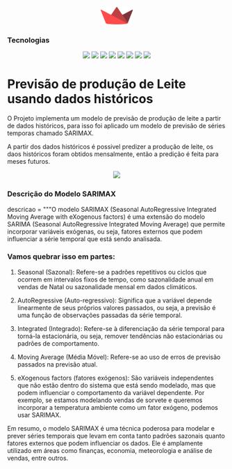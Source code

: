 <p align="center">
  <img height="40px" src="../utils/streamlit_logo.png">
</p>



<h3  id="techs">Tecnologias</h3>

<p align=center> <img src="https://img.shields.io/badge/python-3670A0?style=for-the-badge&logo=python&logoColor=ffdd54"> <img src="https://img.shields.io/badge/pandas-%23150458.svg?style=for-the-badge&logo=pandas&logoColor=white""> <img src="https://img.shields.io/badge/numpy-%23013243.svg?style=for-the-badge&logo=numpy&logoColor=white"> <img src="https://img.shields.io/badge/Matplotlib-%23ffffff.svg?style=for-the-badge&logo=Matplotlib&logoColor=black"> <img src="https://img.shields.io/badge/jupyter-%23FA0F00.svg?style=for-the-badge&logo=jupyter&logoColor=white"> <img src="https://img.shields.io/badge/TensorFlow-%23FF6F00.svg?style=for-the-badge&logo=TensorFlow&logoColor=white"> <img src="https://img.shields.io/badge/PyTorch-%23EE4C2C.svg?style=for-the-badge&logo=PyTorch&logoColor=white"> <img src="https://img.shields.io/badge/scikit--learn-%23F7931E.svg?style=for-the-badge&logo=scikit-learn&logoColor=white">
  </ul>
  <br>
</p>


# Previsão de produção de Leite usando dados históricos

O Projeto implementa um modelo de previsão de produção de leite a partir
de dados históricos, para isso foi aplicado um modelo de previsão
de séries temporas chamado SARIMAX.

A partir dos dados históricos é possivel predizer a produção de leite,
os daos históricos foram obtidos mensalmente, então a predição é feita
para meses futuros.

<p align="center">
  <img widht="40%" src="./utils/banner.png">
</p>


### **Descrição do Modelo SARIMAX**

descricao = """O modelo SARIMAX (Seasonal AutoRegressive Integrated Moving
Average with eXogenous factors) é uma extensão do modelo SARIMA
(Seasonal AutoRegressive Integrated Moving Average) que permite
incorporar variáveis exógenas, ou seja, fatores externos que podem
influenciar a série temporal que está sendo analisada.

### Vamos quebrar isso em partes:

1. Seasonal (Sazonal): Refere-se a padrões repetitivos ou ciclos que
ocorrem em intervalos fixos de tempo, como sazonalidade anual em vendas
de Natal ou sazonalidade mensal em dados climáticos.

2. AutoRegressive (Auto-regressivo): Significa que a variável depende
linearmente de seus próprios valores passados, ou seja, a previsão é
uma função de observações passadas da série temporal.

3. Integrated (Integrado): Refere-se à diferenciação da série temporal
para torná-la estacionária, ou seja, remover tendências não
estacionárias ou padrões de comportamento.

4. Moving Average (Média Móvel): Refere-se ao uso de erros de previsão
passados na previsão atual.

5. eXogenous factors (fatores exógenos): São variáveis independentes
que não estão dentro do sistema que está sendo modelado, mas que podem
influenciar o comportamento da variável dependente. Por exemplo, se
estamos modelando vendas de sorvete e queremos incorporar a temperatura
ambiente como um fator exógeno, podemos usar SARIMAX.

Em resumo, o modelo SARIMAX é uma técnica poderosa para modelar e
prever séries temporais que levam em conta tanto padrões sazonais
quanto fatores externos que podem influenciar os dados. Ele é
amplamente utilizado em áreas como finanças, economia, meteorologia
e análise de vendas, entre outros.




